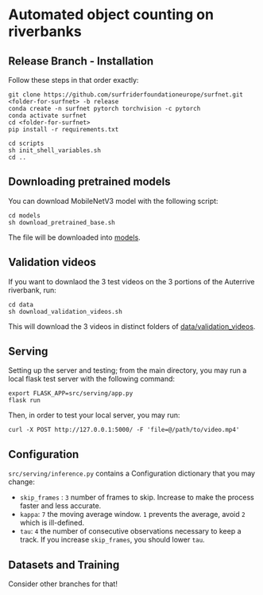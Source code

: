 # Automated object counting on riverbanks

## Release Branch - Installation

Follow these steps in that order exactly:
```shell
git clone https://github.com/surfriderfoundationeurope/surfnet.git <folder-for-surfnet> -b release
conda create -n surfnet pytorch torchvision -c pytorch
conda activate surfnet
cd <folder-for-surfnet>
pip install -r requirements.txt

cd scripts
sh init_shell_variables.sh
cd ..
```
## Downloading pretrained models

You can download MobileNetV3 model with the following script:
```shell
cd models
sh download_pretrained_base.sh
```
The file will be downloaded into [models](models).

## Validation videos

If you want to downlaod the 3 test videos on the 3 portions of the Auterrive riverbank, run:

```
cd data
sh download_validation_videos.sh
```

This will download the 3 videos in distinct folders of [data/validation_videos](data/validation_videos).

## Serving

Setting up the server and testing; from the main directory, you may run a local flask test server with the following command:

```shell
export FLASK_APP=src/serving/app.py
flask run
```

Then, in order to test your local server, you may run:
```shell
curl -X POST http://127.0.0.1:5000/ -F 'file=@/path/to/video.mp4'
```

## Configuration

`src/serving/inference.py` contains a Configuration dictionary that you may change:
- `skip_frames` : `3` number of frames to skip. Increase to make the process faster and less accurate.
- `kappa`: `7` the moving average window. `1` prevents the average, avoid `2` which is ill-defined.
- `tau`: `4` the number of consecutive observations necessary to keep a track. If you increase `skip_frames`, you should lower `tau`.


## Datasets and Training

Consider other branches for that!
